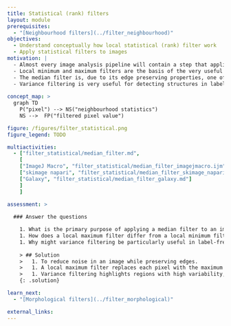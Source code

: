 ```yaml
---
title: Statistical (rank) filters
layout: module
prerequisites:
  - "[Neighbourhood filters](../filter_neighbourhood)"
objectives:
  - Understand conceptually how local statistical (rank) filter work
  - Apply statistical filters to images
motivation: |
  - Almost every image analysis pipeline will contain a step that applies local statistical filters.
  - Local minimum and maximum filters are the basis of the very useful class of morpholoical filters.
  - The median filter is, due to its edge preserving properties, one of the most popular filters for reducing noise in microscopy images.
  - Variance filtering is very useful for detecting structures in label free microscopy such as transmission LM or EM. 
  
concept_map: >
  graph TD
    P("pixel") --> NS("neighbourhood statistics")
    NS -->  FP("filtered pixel value")

figure: /figures/filter_statistical.png
figure_legend: TODO

multiactivities:
  - ["filter_statistical/median_filter.md", 
    [
    ["ImageJ Macro", "filter_statistical/median_filter_imagejmacro.ijm"], 
    ["skimage napari", "filter_statistical/median_filter_skimage_napari.py"],
    ["Galaxy", "filter_statistical/median_filter_galaxy.md"]
    ]
    ]
  
assessment: >

  ### Answer the questions

    1. What is the primary purpose of applying a median filter to an image?
    1. How does a local maximum filter differ from a local minimum filter in terms of the output pixel values?
    1. Why might variance filtering be particularly useful in label-free microscopy?
    
    > ## Solution
    >   1. To reduce noise in an image while preserving edges.
    >   1. A local maximum filter replaces each pixel with the maximum value in its neighborhood, while a local minimum filter replaces it with the minimum value.
    >   1. Variance filtering highlights regions with high variability, which can help detect structures in label-free microscopy such as transmission light microscopy or electron microscopy.
    {: .solution}

learn_next:
  - "[Morphological filters](../filter_morphological)"

external_links:
---
```


